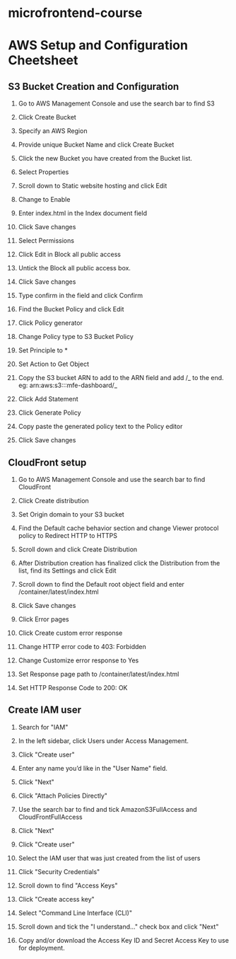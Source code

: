 # microfrontend-course

# AWS Setup and Configuration Cheetsheet

## S3 Bucket Creation and Configuration

1. Go to AWS Management Console and use the search bar to find S3

2. Click Create Bucket

3. Specify an AWS Region

4. Provide unique Bucket Name and click Create Bucket

5. Click the new Bucket you have created from the Bucket list.

6. Select Properties

7. Scroll down to Static website hosting and click Edit

8. Change to Enable

9. Enter index.html in the Index document field

10. Click Save changes

11. Select Permissions

12. Click Edit in Block all public access

13. Untick the Block all public access box.

14. Click Save changes

15. Type confirm in the field and click Confirm

16. Find the Bucket Policy and click Edit

17. Click Policy generator

18. Change Policy type to S3 Bucket Policy

19. Set Principle to \*

20. Set Action to Get Object

21. Copy the S3 bucket ARN to add to the ARN field and add /_ to the end.
    eg: arn:aws:s3:::mfe-dashboard/_

22. Click Add Statement

23. Click Generate Policy

24. Copy paste the generated policy text to the Policy editor

25. Click Save changes

## CloudFront setup

1. Go to AWS Management Console and use the search bar to find CloudFront

2. Click Create distribution

3. Set Origin domain to your S3 bucket

4. Find the Default cache behavior section and change Viewer protocol policy to Redirect HTTP to HTTPS

5. Scroll down and click Create Distribution

6. After Distribution creation has finalized click the Distribution from the list, find its Settings and click Edit

7. Scroll down to find the Default root object field and enter /container/latest/index.html

8. Click Save changes

9. Click Error pages

10. Click Create custom error response

11. Change HTTP error code to 403: Forbidden

12. Change Customize error response to Yes

13. Set Response page path to /container/latest/index.html

14. Set HTTP Response Code to 200: OK

## Create IAM user

1. Search for "IAM"

2. In the left sidebar, click Users under Access Management.

3. Click "Create user"

4. Enter any name you’d like in the "User Name" field.

5. Click "Next"

6. Click "Attach Policies Directly"

7. Use the search bar to find and tick AmazonS3FullAccess and CloudFrontFullAccess

8. Click "Next"

9. Click "Create user"

10. Select the IAM user that was just created from the list of users

11. Click "Security Credentials"

12. Scroll down to find "Access Keys"

13. Click "Create access key"

14. Select "Command Line Interface (CLI)"

15. Scroll down and tick the "I understand..." check box and click "Next"

16. Copy and/or download the Access Key ID and Secret Access Key to use for deployment.
